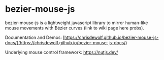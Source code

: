 # bezier-mouse-js
bezier-mouse-js is a lightweight javascript library to mirror human-like mouse movements with Bézier curves (link to wiki page here probs).

Documentation and Demos: [https://chrisdewolf.github.io/bezier-mouse-js-docs/](https://chrisdewolf.github.io/bezier-mouse-js-docs/)

Underlying mouse control framework:
https://nutjs.dev/
